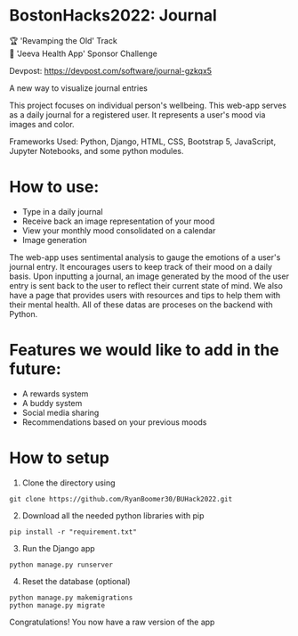 # BostonHacks2022: Journal
:trophy: 'Revamping the Old' Track  
:1st_place_medal: 'Jeeva Health App' Sponsor Challenge

Devpost: https://devpost.com/software/journal-gzkqx5

A new way to visualize journal entries

This project focuses on individual person's wellbeing. This web-app serves as a daily journal for a registered user. It represents a user's mood via images and color.

Frameworks Used: Python, Django, HTML, CSS, Bootstrap 5, JavaScript, Jupyter Notebooks, and some python modules.

# How to use:
- Type in a daily journal
- Receive back an image representation of your mood
- View your monthly mood consolidated on a calendar
- Image generation

The web-app uses sentimental analysis to gauge the emotions of a user's journal entry. It encourages users to keep track of their mood on a daily basis. Upon inputting a journal, an image generated by the mood of the user entry is sent back to the user to reflect their current state of mind. We also have a page that provides users with resources and tips to help them with their mental health. All of these datas are proceses on the backend with Python.

# Features we would like to add in the future:
- A rewards system
- A buddy system
- Social media sharing
- Recommendations based on your previous moods

# How to setup
1. Clone the directory using
```
git clone https://github.com/RyanBoomer30/BUHack2022.git
```
2. Download all the needed python libraries with pip
```
pip install -r "requirement.txt"
```
3. Run the Django app
```
python manage.py runserver
```
4. Reset the database (optional)
```
python manage.py makemigrations
python manage.py migrate
```
Congratulations! You now have a raw version of the app
